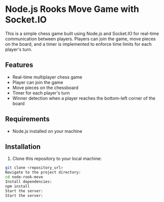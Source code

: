 # Node.js Rooks Move Game with Socket.IO

This is a simple chess game built using Node.js and Socket.IO for real-time communication between players. Players can join the game, move pieces on the board, and a timer is implemented to enforce time limits for each player's turn.

## Features

- Real-time multiplayer chess game
- Player can join the game
- Move pieces on the chessboard
- Timer for each player's turn
- Winner detection when a player reaches the bottom-left corner of the board

## Requirements

- Node.js installed on your machine

## Installation

1. Clone this repository to your local machine:

```bash
git clone <repository_url>
Navigate to the project directory:
cd node-rook-move
Install dependencies:
npm install
Start the server:
Start the server:

